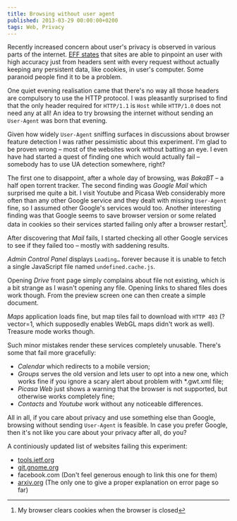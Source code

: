 ```yaml
---
title: Browsing without user agent
published: 2013-03-29 00:00:00+0200
tags: Web, Privacy
---
```


Recently increased concern about user's privacy is observed in various parts of
the internet. [EFF states][panoptic] that sites are able to pinpoint an user
with high accuracy just from headers sent with every request without actually
keeping any persistent data, like cookies, in user's computer. Some paranoid
people find it to be a problem.

[panoptic]: https://panopticlick.eff.org/index.php

One quiet evening realisation came that there's no way all those headers are
compulsory to use the HTTP protocol. I was pleasantly surprised to find that
the only header required for `HTTP/1.1` is `Host` while `HTTP/1.0` does not
need any at all!  An idea to try browsing the internet without sending an
`User-Agent` was born that evening.

Given how widely `User-Agent` sniffing surfaces in discussions about browser
feature detection I was rather pessimistic about this experiment. I'm glad to
be proven wrong – most of the websites work without batting an eye. I even have
had started a quest of finding one which would actually fail – somebody has to
use UA detection somewhere, right?

The first one to disappoint, after a whole day of browsing, was *BakaBT* – a
half open torrent tracker. The second finding was *Google Mail* which surprised
me quite a bit. I visit Youtube and Picasa Web considerably more often than any
other Google service and they dealt with missing `User-Agent` fine, so I
assumed other Google's services would too. Another interesting finding was that
Google seems to save browser version or some related data in cookies so their
services started failing only after a browser restart[^cookies].

[^cookies]: My browser clears cookies when the browser is closed

After discovering that *Mail* fails, I started checking all other
Google services to see if they failed too – mostly with saddening results.

*Admin Control Panel* displays `Loading…` forever because it is unable
to fetch a single JavaScript file named `undefined.cache.js`.

Opening *Drive* front page simply complains about file not existing, which is a
bit strange as I wasn't opening any file. Opening links to shared files does
work though. From the preview screen one can then create a simple document.

*Maps* application loads fine, but map tiles fail to download with `HTTP 403`
(?vector=1, which supposedly enables WebGL maps didn't work as well). Treasure
mode works though.

Such minor mistakes render these services completely unusable.
There's some that fail more gracefully:

* *Calendar* which redirects to a mobile version;
* *Groups* serves the old version and lets user to opt into a new one, which
  works fine if you ignore a scary alert about problem with *.gwt.xml file;
* *Picasa Web* just shows a warning that the browser is not supported, but
  otherwise works completely fine;
* *Contacts* and *Youtube* work without any noticeable differences.

All in all, if you care about privacy and use something else than Google,
browsing without sending `User-Agent` is feasible. In case you prefer
Google, then it's not like you care about your privacy after all, do you?

A continiously updated list of websites failing this experiment:

* [tools.ietf.org](https://tools.ietf.org/)
* [git.gnome.org](https://git.gnome.org/)
* facebook.com (Don't feel generous enough to link this one for them)
* [arxiv.org](http://arxiv.org) (The only one to give a proper explanation on
  error page so far)
